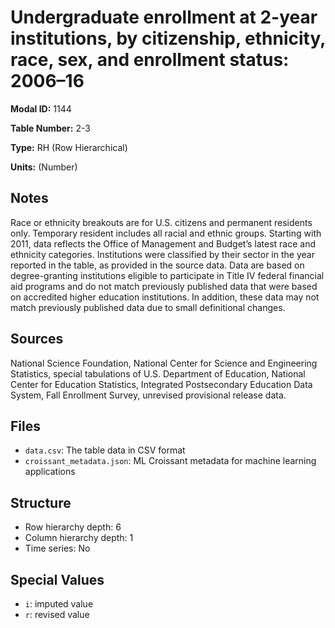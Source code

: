 # Undergraduate enrollment at 2-year institutions, by citizenship, ethnicity, race, sex, and enrollment status: 2006&#8211;16

**Modal ID:** 1144

**Table Number:** 2-3

**Type:** RH (Row Hierarchical)

**Units:** (Number)

## Notes

Race or ethnicity breakouts are for U.S. citizens and permanent residents only. Temporary resident includes all racial and ethnic groups. Starting with 2011, data reflects the Office of Management and Budget’s latest race and ethnicity categories. Institutions were classified by their sector in the year reported in the table, as provided in the source data. Data are based on degree-granting institutions eligible to participate in Title IV federal financial aid programs and do not match previously published data that were based on accredited higher education institutions. In addition, these data may not match previously published data due to small definitional changes.

## Sources

National Science Foundation, National Center for Science and Engineering Statistics, special tabulations of U.S. Department of Education, National Center for Education Statistics, Integrated Postsecondary Education Data System, Fall Enrollment Survey, unrevised provisional release data.

## Files

- `data.csv`: The table data in CSV format
- `croissant_metadata.json`: ML Croissant metadata for machine learning applications

## Structure

- Row hierarchy depth: 6
- Column hierarchy depth: 1
- Time series: No

## Special Values

- `i`: imputed value
- `r`: revised value
